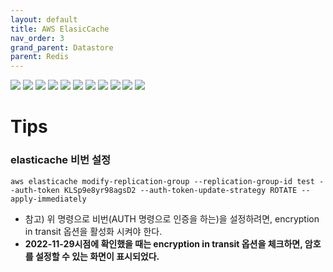 ```yaml
---
layout: default
title: AWS ElasicCache
nav_order: 3
grand_parent: Datastore
parent: Redis
---
```



![](/images/datastore/redis/elastic-cache-01.png)
![](/images/datastore/redis/elastic-cache-02.png)
![](/images/datastore/redis/elastic-cache-03.png)
![](/images/datastore/redis/elastic-cache-04.png)
![](/images/datastore/redis/elastic-cache-05.png)
![](/images/datastore/redis/elastic-cache-06.png)
![](/images/datastore/redis/elastic-cache-07.png)
![](/images/datastore/redis/elastic-cache-08.png)
![](/images/datastore/redis/elastic-cache-09.png)
![](/images/datastore/redis/elastic-cache-10.png)
![](/images/datastore/redis/elastic-cache-11.png)


# Tips

### elasticache 비번 설정

```
aws elasticache modify-replication-group --replication-group-id test --auth-token KLSp9e8yr98agsD2 --auth-token-update-strategy ROTATE --apply-immediately
```

 * 참고) 위 명령으로 비번(AUTH 명령으로 인증을 하는)을 설정하려면, encryption in transit 옵션을 활성화 시켜야 한다.
 * **2022-11-29시점에 확인했을 때는 encryption in transit 옵션을 체크하면, 암호를 설정할 수 있는 화면이 표시되었다.**
